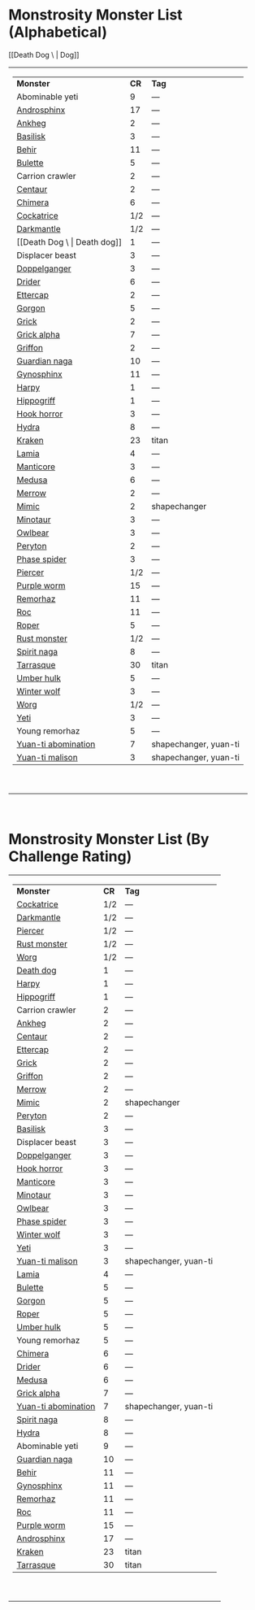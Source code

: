 # **Monstrosity Monster List (Alphabetical)**


[[Death Dog \ | Dog]]


<table><tbody><tr class="odd"><td><table><tbody><tr class="odd"><td><strong>Monster</strong></td><td><strong>CR</strong></td><td><strong>Tag</strong></td></tr><tr class="even"><td>Abominable yeti</td><td>9</td><td>—</td></tr><tr class="odd"><td><a href="onenote:N-Z.one#Androsphinx&amp;section-id={4708E634-CDC9-45E3-91B3-22EC67217BDC}&amp;page-id={69CF8D83-E309-488A-8E54-E01B12A76809}&amp;end&amp;base-path=https://d.docs.live.net/8ef41446453a2105/Documents/Adventure Academy/SRD Reference/Monster Manual">Androsphinx</a></td><td>17</td><td>—</td></tr><tr class="even"><td><a href="onenote:A-D.one#Ankheg&amp;section-id={F472D24E-A997-4793-BF1A-3183E4CB6DF7}&amp;page-id={0998BAC7-267A-4F48-BD78-3A1437648E17}&amp;end&amp;base-path=https://d.docs.live.net/8ef41446453a2105/Documents/Adventure Academy/SRD Reference/Monster Manual">Ankheg</a></td><td>2</td><td>—</td></tr><tr class="odd"><td><a href="onenote:A-D.one#Basilisk&amp;section-id={F472D24E-A997-4793-BF1A-3183E4CB6DF7}&amp;page-id={C29064F2-E157-4B92-94DB-207023D0791A}&amp;end&amp;base-path=https://d.docs.live.net/8ef41446453a2105/Documents/Adventure Academy/SRD Reference/Monster Manual">Basilisk</a></td><td>3</td><td>—</td></tr><tr class="even"><td><a href="onenote:A-D.one#Behir&amp;section-id={F472D24E-A997-4793-BF1A-3183E4CB6DF7}&amp;page-id={A28A3B0F-8D66-47BD-9023-7DBA3FA6C2B8}&amp;end&amp;base-path=https://d.docs.live.net/8ef41446453a2105/Documents/Adventure Academy/SRD Reference/Monster Manual">Behir</a></td><td>11</td><td>—</td></tr><tr class="odd"><td><a href="onenote:A-D.one#Bulette&amp;section-id={F472D24E-A997-4793-BF1A-3183E4CB6DF7}&amp;page-id={3AC4914F-1FC6-41A1-B9A4-988357D2B1B6}&amp;end&amp;base-path=https://d.docs.live.net/8ef41446453a2105/Documents/Adventure Academy/SRD Reference/Monster Manual">Bulette</a></td><td>5</td><td>—</td></tr><tr class="even"><td>Carrion crawler</td><td>2</td><td>—</td></tr><tr class="odd"><td><a href="onenote:A-D.one#Centaur&amp;section-id={F472D24E-A997-4793-BF1A-3183E4CB6DF7}&amp;page-id={1D475C3A-4DEF-41AA-A1E2-F2D505F734F1}&amp;end&amp;base-path=https://d.docs.live.net/8ef41446453a2105/Documents/Adventure Academy/SRD Reference/Monster Manual">Centaur</a></td><td>2</td><td>—</td></tr><tr class="even"><td><a href="onenote:A-D.one#Chimera&amp;section-id={F472D24E-A997-4793-BF1A-3183E4CB6DF7}&amp;page-id={28BE0CB2-62B2-48AD-BD12-3A70517443D3}&amp;end&amp;base-path=https://d.docs.live.net/8ef41446453a2105/Documents/Adventure Academy/SRD Reference/Monster Manual">Chimera</a></td><td>6</td><td>—</td></tr><tr class="odd"><td><a href="onenote:A-D.one#Cockatrice&amp;section-id={F472D24E-A997-4793-BF1A-3183E4CB6DF7}&amp;page-id={1E93AB35-5463-434B-A1E5-17C577565DED}&amp;end&amp;base-path=https://d.docs.live.net/8ef41446453a2105/Documents/Adventure Academy/SRD Reference/Monster Manual">Cockatrice</a></td><td>1/2</td><td>—</td></tr><tr class="even"><td><a href="onenote:A-D.one#Darkmantle&amp;section-id={F472D24E-A997-4793-BF1A-3183E4CB6DF7}&amp;page-id={5F38CE61-1B80-46E8-A09C-1B6C2A8D492E}&amp;end&amp;base-path=https://d.docs.live.net/8ef41446453a2105/Documents/Adventure Academy/SRD Reference/Monster Manual">Darkmantle</a></td><td>1/2</td><td>—</td></tr><tr class="odd"><td>[[Death Dog \ | Death dog]]</td><td>1</td><td>—</td></tr><tr class="even"><td>Displacer beast</td><td>3</td><td>—</td></tr><tr class="odd"><td><a href="onenote:A-D.one#Doppelganger&amp;section-id={F472D24E-A997-4793-BF1A-3183E4CB6DF7}&amp;page-id={72A8F5FF-73E2-4800-B74F-5DA74930ED8C}&amp;end&amp;base-path=https://d.docs.live.net/8ef41446453a2105/Documents/Adventure Academy/SRD Reference/Monster Manual">Doppelganger</a></td><td>3</td><td>—</td></tr><tr class="even"><td><a href="onenote:A-D.one#Drider&amp;section-id={F472D24E-A997-4793-BF1A-3183E4CB6DF7}&amp;page-id={D5619FDF-918D-48CF-87B8-92FFD737E2BC}&amp;end&amp;base-path=https://d.docs.live.net/8ef41446453a2105/Documents/Adventure Academy/SRD Reference/Monster Manual">Drider</a></td><td>6</td><td>—</td></tr><tr class="odd"><td><a href="onenote:E-M.one#Ettercap&amp;section-id={63DAD164-E485-4FE2-939F-9A5E2BCFD6F1}&amp;page-id={E6AFF350-728D-4228-BB55-0F32CB4D7F85}&amp;end&amp;base-path=https://d.docs.live.net/8ef41446453a2105/Documents/Adventure Academy/SRD Reference/Monster Manual">Ettercap</a></td><td>2</td><td>—</td></tr><tr class="even"><td><a href="onenote:E-M.one#Gorgon&amp;section-id={63DAD164-E485-4FE2-939F-9A5E2BCFD6F1}&amp;page-id={D1717A2E-C18E-4492-922F-3C0A18D3C5C6}&amp;end&amp;base-path=https://d.docs.live.net/8ef41446453a2105/Documents/Adventure Academy/SRD Reference/Monster Manual">Gorgon</a></td><td>5</td><td>—</td></tr><tr class="odd"><td><a href="onenote:E-M.one#Grick&amp;section-id={63DAD164-E485-4FE2-939F-9A5E2BCFD6F1}&amp;page-id={D97D7652-53AE-478B-BD90-1FBF4FBA4A14}&amp;end&amp;base-path=https://d.docs.live.net/8ef41446453a2105/Documents/Adventure Academy/SRD Reference/Monster Manual">Grick</a></td><td>2</td><td>—</td></tr><tr class="even"><td><a href="onenote:E-M.one#Grick Alpha&amp;section-id={63DAD164-E485-4FE2-939F-9A5E2BCFD6F1}&amp;page-id={BD0826C2-41EC-4D83-83B2-914D8A7A7487}&amp;end&amp;base-path=https://d.docs.live.net/8ef41446453a2105/Documents/Adventure Academy/SRD Reference/Monster Manual">Grick alpha</a></td><td>7</td><td>—</td></tr><tr class="odd"><td><a href="onenote:E-M.one#Griffon&amp;section-id={63DAD164-E485-4FE2-939F-9A5E2BCFD6F1}&amp;page-id={7E2332C1-FF7E-4445-A5F4-98CC34F22547}&amp;end&amp;base-path=https://d.docs.live.net/8ef41446453a2105/Documents/Adventure Academy/SRD Reference/Monster Manual">Griffon</a></td><td>2</td><td>—</td></tr><tr class="even"><td><a href="onenote:N-Z.one#Guardian Naga&amp;section-id={4708E634-CDC9-45E3-91B3-22EC67217BDC}&amp;page-id={2C5C354C-8AA4-4132-BDF6-7D19CF74EA45}&amp;end&amp;base-path=https://d.docs.live.net/8ef41446453a2105/Documents/Adventure Academy/SRD Reference/Monster Manual">Guardian naga</a></td><td>10</td><td>—</td></tr><tr class="odd"><td><a href="onenote:N-Z.one#Gynosphinx&amp;section-id={4708E634-CDC9-45E3-91B3-22EC67217BDC}&amp;page-id={2D480CD5-2A40-49DA-BFB9-23A8D26A6BA6}&amp;end&amp;base-path=https://d.docs.live.net/8ef41446453a2105/Documents/Adventure Academy/SRD Reference/Monster Manual">Gynosphinx</a></td><td>11</td><td>—</td></tr><tr class="even"><td><a href="onenote:E-M.one#Harpy&amp;section-id={63DAD164-E485-4FE2-939F-9A5E2BCFD6F1}&amp;page-id={53F7F7FC-7053-425D-86E1-D1003E32F756}&amp;end&amp;base-path=https://d.docs.live.net/8ef41446453a2105/Documents/Adventure Academy/SRD Reference/Monster Manual">Harpy</a></td><td>1</td><td>—</td></tr><tr class="odd"><td><a href="onenote:E-M.one#Hippogriff&amp;section-id={63DAD164-E485-4FE2-939F-9A5E2BCFD6F1}&amp;page-id={574EFA03-BEA7-4398-84FC-962B1C4F2FFF}&amp;end&amp;base-path=https://d.docs.live.net/8ef41446453a2105/Documents/Adventure Academy/SRD Reference/Monster Manual">Hippogriff</a></td><td>1</td><td>—</td></tr><tr class="even"><td><a href="onenote:E-M.one#Hook Horror&amp;section-id={63DAD164-E485-4FE2-939F-9A5E2BCFD6F1}&amp;page-id={7A205737-8749-4358-ACD3-5A75851A27F3}&amp;end&amp;base-path=https://d.docs.live.net/8ef41446453a2105/Documents/Adventure Academy/SRD Reference/Monster Manual">Hook horror</a></td><td>3</td><td>—</td></tr><tr class="odd"><td><a href="onenote:E-M.one#Hydra&amp;section-id={63DAD164-E485-4FE2-939F-9A5E2BCFD6F1}&amp;page-id={DD99C7DB-79CC-4630-AE9D-92FA929C77D9}&amp;end&amp;base-path=https://d.docs.live.net/8ef41446453a2105/Documents/Adventure Academy/SRD Reference/Monster Manual">Hydra</a></td><td>8</td><td>—</td></tr><tr class="even"><td><a href="onenote:E-M.one#Kraken&amp;section-id={63DAD164-E485-4FE2-939F-9A5E2BCFD6F1}&amp;page-id={8527D482-D5BF-4F22-AF28-8E5EDFB4E0D0}&amp;end&amp;base-path=https://d.docs.live.net/8ef41446453a2105/Documents/Adventure Academy/SRD Reference/Monster Manual">Kraken</a></td><td>23</td><td>titan</td></tr><tr class="odd"><td><a href="onenote:E-M.one#Lamia&amp;section-id={63DAD164-E485-4FE2-939F-9A5E2BCFD6F1}&amp;page-id={8BE90907-E9A9-4474-BEF9-1E8A575C76A7}&amp;end&amp;base-path=https://d.docs.live.net/8ef41446453a2105/Documents/Adventure Academy/SRD Reference/Monster Manual">Lamia</a></td><td>4</td><td>—</td></tr><tr class="even"><td><a href="onenote:E-M.one#Manticore&amp;section-id={63DAD164-E485-4FE2-939F-9A5E2BCFD6F1}&amp;page-id={5E227A3C-92DA-46E2-A01A-6639B263DC9E}&amp;end&amp;base-path=https://d.docs.live.net/8ef41446453a2105/Documents/Adventure Academy/SRD Reference/Monster Manual">Manticore</a></td><td>3</td><td>—</td></tr><tr class="odd"><td><a href="onenote:E-M.one#Medusa&amp;section-id={63DAD164-E485-4FE2-939F-9A5E2BCFD6F1}&amp;page-id={16439EF9-F181-42A4-8BCB-7F2542FF2CD5}&amp;end&amp;base-path=https://d.docs.live.net/8ef41446453a2105/Documents/Adventure Academy/SRD Reference/Monster Manual">Medusa</a></td><td>6</td><td>—</td></tr><tr class="even"><td><a href="onenote:E-M.one#Merrow&amp;section-id={63DAD164-E485-4FE2-939F-9A5E2BCFD6F1}&amp;page-id={7273EE79-1CE6-460A-A956-A88277C0D55A}&amp;end&amp;base-path=https://d.docs.live.net/8ef41446453a2105/Documents/Adventure Academy/SRD Reference/Monster Manual">Merrow</a></td><td>2</td><td>—</td></tr><tr class="odd"><td><a href="onenote:E-M.one#Mimic&amp;section-id={63DAD164-E485-4FE2-939F-9A5E2BCFD6F1}&amp;page-id={EFA4A6C2-C5A7-4477-B87D-8BED1793EB24}&amp;end&amp;base-path=https://d.docs.live.net/8ef41446453a2105/Documents/Adventure Academy/SRD Reference/Monster Manual">Mimic</a></td><td>2</td><td>shapechanger</td></tr><tr class="even"><td><a href="onenote:E-M.one#Minotaur&amp;section-id={63DAD164-E485-4FE2-939F-9A5E2BCFD6F1}&amp;page-id={6727AFEC-3A42-4CBD-9AD9-E8D4D1C19F3D}&amp;end&amp;base-path=https://d.docs.live.net/8ef41446453a2105/Documents/Adventure Academy/SRD Reference/Monster Manual">Minotaur</a></td><td>3</td><td>—</td></tr><tr class="odd"><td><a href="onenote:N-Z.one#Owlbear&amp;section-id={4708E634-CDC9-45E3-91B3-22EC67217BDC}&amp;page-id={C5D88512-9785-462E-8517-DE9343C57F30}&amp;end&amp;base-path=https://d.docs.live.net/8ef41446453a2105/Documents/Adventure Academy/SRD Reference/Monster Manual">Owlbear</a></td><td>3</td><td>—</td></tr><tr class="even"><td><a href="onenote:N-Z.one#Peryton&amp;section-id={4708E634-CDC9-45E3-91B3-22EC67217BDC}&amp;page-id={639E00DC-A4FE-4728-9F33-5BD1EF7E751D}&amp;end&amp;base-path=https://d.docs.live.net/8ef41446453a2105/Documents/Adventure Academy/SRD Reference/Monster Manual">Peryton</a></td><td>2</td><td>—</td></tr><tr class="odd"><td><a href="onenote:Beasts.one#Phase Spider&amp;section-id={DC5D9E37-6B13-41FF-8159-74CF141DCBAE}&amp;page-id={D4C075EB-A1DD-4947-A7BA-80CA8F70223D}&amp;end&amp;base-path=https://d.docs.live.net/8ef41446453a2105/Documents/Adventure Academy/SRD Reference/Monster Manual">Phase spider</a></td><td>3</td><td>—</td></tr><tr class="even"><td><a href="onenote:N-Z.one#Piercer&amp;section-id={4708E634-CDC9-45E3-91B3-22EC67217BDC}&amp;page-id={2713A341-7824-4CFF-A911-95859830881D}&amp;end&amp;base-path=https://d.docs.live.net/8ef41446453a2105/Documents/Adventure Academy/SRD Reference/Monster Manual">Piercer</a></td><td>1/2</td><td>—</td></tr><tr class="odd"><td><a href="onenote:N-Z.one#Purple Worm&amp;section-id={4708E634-CDC9-45E3-91B3-22EC67217BDC}&amp;page-id={A73C12EA-4B7F-4991-B34C-0D8EAB611055}&amp;end&amp;base-path=https://d.docs.live.net/8ef41446453a2105/Documents/Adventure Academy/SRD Reference/Monster Manual">Purple worm</a></td><td>15</td><td>—</td></tr><tr class="even"><td><a href="onenote:N-Z.one#Remorhaz&amp;section-id={4708E634-CDC9-45E3-91B3-22EC67217BDC}&amp;page-id={ADBE71BB-8D0B-47C6-AAD6-9BD5A8653E02}&amp;end&amp;base-path=https://d.docs.live.net/8ef41446453a2105/Documents/Adventure Academy/SRD Reference/Monster Manual">Remorhaz</a></td><td>11</td><td>—</td></tr><tr class="odd"><td><a href="onenote:N-Z.one#Roc&amp;section-id={4708E634-CDC9-45E3-91B3-22EC67217BDC}&amp;page-id={158EEEA5-06BA-4376-B0BD-B2732E5D96A4}&amp;end&amp;base-path=https://d.docs.live.net/8ef41446453a2105/Documents/Adventure Academy/SRD Reference/Monster Manual">Roc</a></td><td>11</td><td>—</td></tr><tr class="even"><td><a href="onenote:N-Z.one#Roper&amp;section-id={4708E634-CDC9-45E3-91B3-22EC67217BDC}&amp;page-id={0039C243-00E4-425F-A168-F1AA09E00431}&amp;end&amp;base-path=https://d.docs.live.net/8ef41446453a2105/Documents/Adventure Academy/SRD Reference/Monster Manual">Roper</a></td><td>5</td><td>—</td></tr><tr class="odd"><td><a href="onenote:N-Z.one#Rust Monster&amp;section-id={4708E634-CDC9-45E3-91B3-22EC67217BDC}&amp;page-id={1B339F34-0CA8-4542-A0DD-C00507E50F8C}&amp;end&amp;base-path=https://d.docs.live.net/8ef41446453a2105/Documents/Adventure Academy/SRD Reference/Monster Manual">Rust monster</a></td><td>1/2</td><td>—</td></tr><tr class="even"><td><a href="onenote:N-Z.one#Spirit Naga&amp;section-id={4708E634-CDC9-45E3-91B3-22EC67217BDC}&amp;page-id={9C4043CF-6BC4-49C6-A534-57D8FD11CBD5}&amp;end&amp;base-path=https://d.docs.live.net/8ef41446453a2105/Documents/Adventure Academy/SRD Reference/Monster Manual">Spirit naga</a></td><td>8</td><td>—</td></tr><tr class="odd"><td><a href="onenote:N-Z.one#Tarrasque&amp;section-id={4708E634-CDC9-45E3-91B3-22EC67217BDC}&amp;page-id={8E74C1C7-DF3A-4621-A645-6D2043E45DBF}&amp;end&amp;base-path=https://d.docs.live.net/8ef41446453a2105/Documents/Adventure Academy/SRD Reference/Monster Manual">Tarrasque</a></td><td>30</td><td>titan</td></tr><tr class="even"><td><a href="onenote:N-Z.one#Umber Hulk&amp;section-id={4708E634-CDC9-45E3-91B3-22EC67217BDC}&amp;page-id={44627826-84C1-4782-9273-F46FD3EB8A71}&amp;end&amp;base-path=https://d.docs.live.net/8ef41446453a2105/Documents/Adventure Academy/SRD Reference/Monster Manual">Umber hulk</a></td><td>5</td><td>—</td></tr><tr class="odd"><td><a href="onenote:Beasts.one#Winter Wolf&amp;section-id={DC5D9E37-6B13-41FF-8159-74CF141DCBAE}&amp;page-id={888DDFF5-2B2D-4396-BEF3-F71F0EBED575}&amp;end&amp;base-path=https://d.docs.live.net/8ef41446453a2105/Documents/Adventure Academy/SRD Reference/Monster Manual">Winter wolf</a></td><td>3</td><td>—</td></tr><tr class="even"><td><a href="onenote:Beasts.one#Worg&amp;section-id={DC5D9E37-6B13-41FF-8159-74CF141DCBAE}&amp;page-id={B60CABDA-641B-4CCF-9206-E494999B2131}&amp;end&amp;base-path=https://d.docs.live.net/8ef41446453a2105/Documents/Adventure Academy/SRD Reference/Monster Manual">Worg</a></td><td>1/2</td><td>—</td></tr><tr class="odd"><td><a href="onenote:N-Z.one#Yeti&amp;section-id={4708E634-CDC9-45E3-91B3-22EC67217BDC}&amp;page-id={92D09082-8049-47F7-AFE4-3493A8E2956E}&amp;end&amp;base-path=https://d.docs.live.net/8ef41446453a2105/Documents/Adventure Academy/SRD Reference/Monster Manual">Yeti</a></td><td>3</td><td>—</td></tr><tr class="even"><td>Young remorhaz</td><td>5</td><td>—</td></tr><tr class="odd"><td><a href="onenote:N-Z.one#Yuan-Ti Abomination&amp;section-id={4708E634-CDC9-45E3-91B3-22EC67217BDC}&amp;page-id={6BB4D40A-7064-42E0-9D2E-9E7AAF0AF86C}&amp;end&amp;base-path=https://d.docs.live.net/8ef41446453a2105/Documents/Adventure Academy/SRD Reference/Monster Manual">Yuan-ti abomination</a></td><td>7</td><td>shapechanger, yuan-ti</td></tr><tr class="even"><td><a href="onenote:N-Z.one#Yuan-Ti Malison&amp;section-id={4708E634-CDC9-45E3-91B3-22EC67217BDC}&amp;page-id={A184DDE5-F9D3-4FF2-AFC0-6A0E4DF9117A}&amp;end&amp;base-path=https://d.docs.live.net/8ef41446453a2105/Documents/Adventure Academy/SRD Reference/Monster Manual">Yuan-ti malison</a></td><td>3</td><td>shapechanger, yuan-ti</td></tr></tbody></table><p> </p></td></tr></tbody></table>

 

# **Monstrosity Monster List (By Challenge Rating)**

<table><tbody><tr class="odd"><td><table><tbody><tr class="odd"><td><strong>Monster</strong></td><td><strong>CR</strong></td><td><strong>Tag</strong></td></tr><tr class="even"><td><a href="onenote:A-D.one#Cockatrice&amp;section-id={F472D24E-A997-4793-BF1A-3183E4CB6DF7}&amp;page-id={1E93AB35-5463-434B-A1E5-17C577565DED}&amp;end&amp;base-path=https://d.docs.live.net/8ef41446453a2105/Documents/Adventure Academy/SRD Reference/Monster Manual">Cockatrice</a></td><td>1/2</td><td>—</td></tr><tr class="odd"><td><a href="onenote:A-D.one#Darkmantle&amp;section-id={F472D24E-A997-4793-BF1A-3183E4CB6DF7}&amp;page-id={5F38CE61-1B80-46E8-A09C-1B6C2A8D492E}&amp;end&amp;base-path=https://d.docs.live.net/8ef41446453a2105/Documents/Adventure Academy/SRD Reference/Monster Manual">Darkmantle</a></td><td>1/2</td><td>—</td></tr><tr class="even"><td><a href="onenote:N-Z.one#Piercer&amp;section-id={4708E634-CDC9-45E3-91B3-22EC67217BDC}&amp;page-id={2713A341-7824-4CFF-A911-95859830881D}&amp;end&amp;base-path=https://d.docs.live.net/8ef41446453a2105/Documents/Adventure Academy/SRD Reference/Monster Manual">Piercer</a></td><td>1/2</td><td>—</td></tr><tr class="odd"><td><a href="onenote:N-Z.one#Rust Monster&amp;section-id={4708E634-CDC9-45E3-91B3-22EC67217BDC}&amp;page-id={1B339F34-0CA8-4542-A0DD-C00507E50F8C}&amp;end&amp;base-path=https://d.docs.live.net/8ef41446453a2105/Documents/Adventure Academy/SRD Reference/Monster Manual">Rust monster</a></td><td>1/2</td><td>—</td></tr><tr class="even"><td><a href="onenote:Beasts.one#Worg&amp;section-id={DC5D9E37-6B13-41FF-8159-74CF141DCBAE}&amp;page-id={B60CABDA-641B-4CCF-9206-E494999B2131}&amp;end&amp;base-path=https://d.docs.live.net/8ef41446453a2105/Documents/Adventure Academy/SRD Reference/Monster Manual">Worg</a></td><td>1/2</td><td>—</td></tr><tr class="odd"><td><a href="onenote:Beasts.one#Death Dog&amp;section-id={DC5D9E37-6B13-41FF-8159-74CF141DCBAE}&amp;page-id={D6846DE8-D1EA-4892-A2A5-AA844EDBD236}&amp;end&amp;base-path=https://d.docs.live.net/8ef41446453a2105/Documents/Adventure Academy/SRD Reference/Monster Manual">Death dog</a></td><td>1</td><td>—</td></tr><tr class="even"><td><a href="onenote:E-M.one#Harpy&amp;section-id={63DAD164-E485-4FE2-939F-9A5E2BCFD6F1}&amp;page-id={53F7F7FC-7053-425D-86E1-D1003E32F756}&amp;end&amp;base-path=https://d.docs.live.net/8ef41446453a2105/Documents/Adventure Academy/SRD Reference/Monster Manual">Harpy</a></td><td>1</td><td>—</td></tr><tr class="odd"><td><a href="onenote:E-M.one#Hippogriff&amp;section-id={63DAD164-E485-4FE2-939F-9A5E2BCFD6F1}&amp;page-id={574EFA03-BEA7-4398-84FC-962B1C4F2FFF}&amp;end&amp;base-path=https://d.docs.live.net/8ef41446453a2105/Documents/Adventure Academy/SRD Reference/Monster Manual">Hippogriff</a></td><td>1</td><td>—</td></tr><tr class="even"><td>Carrion crawler</td><td>2</td><td>—</td></tr><tr class="odd"><td><a href="onenote:A-D.one#Ankheg&amp;section-id={F472D24E-A997-4793-BF1A-3183E4CB6DF7}&amp;page-id={0998BAC7-267A-4F48-BD78-3A1437648E17}&amp;end&amp;base-path=https://d.docs.live.net/8ef41446453a2105/Documents/Adventure Academy/SRD Reference/Monster Manual">Ankheg</a></td><td>2</td><td>—</td></tr><tr class="even"><td><a href="onenote:A-D.one#Centaur&amp;section-id={F472D24E-A997-4793-BF1A-3183E4CB6DF7}&amp;page-id={1D475C3A-4DEF-41AA-A1E2-F2D505F734F1}&amp;end&amp;base-path=https://d.docs.live.net/8ef41446453a2105/Documents/Adventure Academy/SRD Reference/Monster Manual">Centaur</a></td><td>2</td><td>—</td></tr><tr class="odd"><td><a href="onenote:E-M.one#Ettercap&amp;section-id={63DAD164-E485-4FE2-939F-9A5E2BCFD6F1}&amp;page-id={E6AFF350-728D-4228-BB55-0F32CB4D7F85}&amp;end&amp;base-path=https://d.docs.live.net/8ef41446453a2105/Documents/Adventure Academy/SRD Reference/Monster Manual">Ettercap</a></td><td>2</td><td>—</td></tr><tr class="even"><td><a href="onenote:E-M.one#Grick&amp;section-id={63DAD164-E485-4FE2-939F-9A5E2BCFD6F1}&amp;page-id={D97D7652-53AE-478B-BD90-1FBF4FBA4A14}&amp;end&amp;base-path=https://d.docs.live.net/8ef41446453a2105/Documents/Adventure Academy/SRD Reference/Monster Manual">Grick</a></td><td>2</td><td>—</td></tr><tr class="odd"><td><a href="onenote:E-M.one#Griffon&amp;section-id={63DAD164-E485-4FE2-939F-9A5E2BCFD6F1}&amp;page-id={7E2332C1-FF7E-4445-A5F4-98CC34F22547}&amp;end&amp;base-path=https://d.docs.live.net/8ef41446453a2105/Documents/Adventure Academy/SRD Reference/Monster Manual">Griffon</a></td><td>2</td><td>—</td></tr><tr class="even"><td><a href="onenote:E-M.one#Merrow&amp;section-id={63DAD164-E485-4FE2-939F-9A5E2BCFD6F1}&amp;page-id={7273EE79-1CE6-460A-A956-A88277C0D55A}&amp;end&amp;base-path=https://d.docs.live.net/8ef41446453a2105/Documents/Adventure Academy/SRD Reference/Monster Manual">Merrow</a></td><td>2</td><td>—</td></tr><tr class="odd"><td><a href="onenote:E-M.one#Mimic&amp;section-id={63DAD164-E485-4FE2-939F-9A5E2BCFD6F1}&amp;page-id={EFA4A6C2-C5A7-4477-B87D-8BED1793EB24}&amp;end&amp;base-path=https://d.docs.live.net/8ef41446453a2105/Documents/Adventure Academy/SRD Reference/Monster Manual">Mimic</a></td><td>2</td><td>shapechanger</td></tr><tr class="even"><td><a href="onenote:N-Z.one#Peryton&amp;section-id={4708E634-CDC9-45E3-91B3-22EC67217BDC}&amp;page-id={639E00DC-A4FE-4728-9F33-5BD1EF7E751D}&amp;end&amp;base-path=https://d.docs.live.net/8ef41446453a2105/Documents/Adventure Academy/SRD Reference/Monster Manual">Peryton</a></td><td>2</td><td>—</td></tr><tr class="odd"><td><a href="onenote:A-D.one#Basilisk&amp;section-id={F472D24E-A997-4793-BF1A-3183E4CB6DF7}&amp;page-id={C29064F2-E157-4B92-94DB-207023D0791A}&amp;end&amp;base-path=https://d.docs.live.net/8ef41446453a2105/Documents/Adventure Academy/SRD Reference/Monster Manual">Basilisk</a></td><td>3</td><td>—</td></tr><tr class="even"><td>Displacer beast</td><td>3</td><td>—</td></tr><tr class="odd"><td><a href="onenote:A-D.one#Doppelganger&amp;section-id={F472D24E-A997-4793-BF1A-3183E4CB6DF7}&amp;page-id={72A8F5FF-73E2-4800-B74F-5DA74930ED8C}&amp;end&amp;base-path=https://d.docs.live.net/8ef41446453a2105/Documents/Adventure Academy/SRD Reference/Monster Manual">Doppelganger</a></td><td>3</td><td>—</td></tr><tr class="even"><td><a href="onenote:E-M.one#Hook Horror&amp;section-id={63DAD164-E485-4FE2-939F-9A5E2BCFD6F1}&amp;page-id={7A205737-8749-4358-ACD3-5A75851A27F3}&amp;end&amp;base-path=https://d.docs.live.net/8ef41446453a2105/Documents/Adventure Academy/SRD Reference/Monster Manual">Hook horror</a></td><td>3</td><td>—</td></tr><tr class="odd"><td><a href="onenote:E-M.one#Manticore&amp;section-id={63DAD164-E485-4FE2-939F-9A5E2BCFD6F1}&amp;page-id={5E227A3C-92DA-46E2-A01A-6639B263DC9E}&amp;end&amp;base-path=https://d.docs.live.net/8ef41446453a2105/Documents/Adventure Academy/SRD Reference/Monster Manual">Manticore</a></td><td>3</td><td>—</td></tr><tr class="even"><td><a href="onenote:E-M.one#Minotaur&amp;section-id={63DAD164-E485-4FE2-939F-9A5E2BCFD6F1}&amp;page-id={6727AFEC-3A42-4CBD-9AD9-E8D4D1C19F3D}&amp;end&amp;base-path=https://d.docs.live.net/8ef41446453a2105/Documents/Adventure Academy/SRD Reference/Monster Manual">Minotaur</a></td><td>3</td><td>—</td></tr><tr class="odd"><td><a href="onenote:N-Z.one#Owlbear&amp;section-id={4708E634-CDC9-45E3-91B3-22EC67217BDC}&amp;page-id={C5D88512-9785-462E-8517-DE9343C57F30}&amp;end&amp;base-path=https://d.docs.live.net/8ef41446453a2105/Documents/Adventure Academy/SRD Reference/Monster Manual">Owlbear</a></td><td>3</td><td>—</td></tr><tr class="even"><td><a href="onenote:Beasts.one#Phase Spider&amp;section-id={DC5D9E37-6B13-41FF-8159-74CF141DCBAE}&amp;page-id={D4C075EB-A1DD-4947-A7BA-80CA8F70223D}&amp;end&amp;base-path=https://d.docs.live.net/8ef41446453a2105/Documents/Adventure Academy/SRD Reference/Monster Manual">Phase spider</a></td><td>3</td><td>—</td></tr><tr class="odd"><td><a href="onenote:Beasts.one#Winter Wolf&amp;section-id={DC5D9E37-6B13-41FF-8159-74CF141DCBAE}&amp;page-id={888DDFF5-2B2D-4396-BEF3-F71F0EBED575}&amp;end&amp;base-path=https://d.docs.live.net/8ef41446453a2105/Documents/Adventure Academy/SRD Reference/Monster Manual">Winter wolf</a></td><td>3</td><td>—</td></tr><tr class="even"><td><a href="onenote:N-Z.one#Yeti&amp;section-id={4708E634-CDC9-45E3-91B3-22EC67217BDC}&amp;page-id={92D09082-8049-47F7-AFE4-3493A8E2956E}&amp;end&amp;base-path=https://d.docs.live.net/8ef41446453a2105/Documents/Adventure Academy/SRD Reference/Monster Manual">Yeti</a></td><td>3</td><td>—</td></tr><tr class="odd"><td><a href="onenote:N-Z.one#Yuan-Ti Malison&amp;section-id={4708E634-CDC9-45E3-91B3-22EC67217BDC}&amp;page-id={A184DDE5-F9D3-4FF2-AFC0-6A0E4DF9117A}&amp;end&amp;base-path=https://d.docs.live.net/8ef41446453a2105/Documents/Adventure Academy/SRD Reference/Monster Manual">Yuan-ti malison</a></td><td>3</td><td>shapechanger, yuan-ti</td></tr><tr class="even"><td><a href="onenote:E-M.one#Lamia&amp;section-id={63DAD164-E485-4FE2-939F-9A5E2BCFD6F1}&amp;page-id={8BE90907-E9A9-4474-BEF9-1E8A575C76A7}&amp;end&amp;base-path=https://d.docs.live.net/8ef41446453a2105/Documents/Adventure Academy/SRD Reference/Monster Manual">Lamia</a></td><td>4</td><td>—</td></tr><tr class="odd"><td><a href="onenote:A-D.one#Bulette&amp;section-id={F472D24E-A997-4793-BF1A-3183E4CB6DF7}&amp;page-id={3AC4914F-1FC6-41A1-B9A4-988357D2B1B6}&amp;end&amp;base-path=https://d.docs.live.net/8ef41446453a2105/Documents/Adventure Academy/SRD Reference/Monster Manual">Bulette</a></td><td>5</td><td>—</td></tr><tr class="even"><td><a href="onenote:E-M.one#Gorgon&amp;section-id={63DAD164-E485-4FE2-939F-9A5E2BCFD6F1}&amp;page-id={D1717A2E-C18E-4492-922F-3C0A18D3C5C6}&amp;end&amp;base-path=https://d.docs.live.net/8ef41446453a2105/Documents/Adventure Academy/SRD Reference/Monster Manual">Gorgon</a></td><td>5</td><td>—</td></tr><tr class="odd"><td><a href="onenote:N-Z.one#Roper&amp;section-id={4708E634-CDC9-45E3-91B3-22EC67217BDC}&amp;page-id={0039C243-00E4-425F-A168-F1AA09E00431}&amp;end&amp;base-path=https://d.docs.live.net/8ef41446453a2105/Documents/Adventure Academy/SRD Reference/Monster Manual">Roper</a></td><td>5</td><td>—</td></tr><tr class="even"><td><a href="onenote:N-Z.one#Umber Hulk&amp;section-id={4708E634-CDC9-45E3-91B3-22EC67217BDC}&amp;page-id={44627826-84C1-4782-9273-F46FD3EB8A71}&amp;end&amp;base-path=https://d.docs.live.net/8ef41446453a2105/Documents/Adventure Academy/SRD Reference/Monster Manual">Umber hulk</a></td><td>5</td><td>—</td></tr><tr class="odd"><td>Young remorhaz</td><td>5</td><td>—</td></tr><tr class="even"><td><a href="onenote:A-D.one#Chimera&amp;section-id={F472D24E-A997-4793-BF1A-3183E4CB6DF7}&amp;page-id={28BE0CB2-62B2-48AD-BD12-3A70517443D3}&amp;end&amp;base-path=https://d.docs.live.net/8ef41446453a2105/Documents/Adventure Academy/SRD Reference/Monster Manual">Chimera</a></td><td>6</td><td>—</td></tr><tr class="odd"><td><a href="onenote:A-D.one#Drider&amp;section-id={F472D24E-A997-4793-BF1A-3183E4CB6DF7}&amp;page-id={D5619FDF-918D-48CF-87B8-92FFD737E2BC}&amp;end&amp;base-path=https://d.docs.live.net/8ef41446453a2105/Documents/Adventure Academy/SRD Reference/Monster Manual">Drider</a></td><td>6</td><td>—</td></tr><tr class="even"><td><a href="onenote:E-M.one#Medusa&amp;section-id={63DAD164-E485-4FE2-939F-9A5E2BCFD6F1}&amp;page-id={16439EF9-F181-42A4-8BCB-7F2542FF2CD5}&amp;end&amp;base-path=https://d.docs.live.net/8ef41446453a2105/Documents/Adventure Academy/SRD Reference/Monster Manual">Medusa</a></td><td>6</td><td>—</td></tr><tr class="odd"><td><a href="onenote:E-M.one#Grick Alpha&amp;section-id={63DAD164-E485-4FE2-939F-9A5E2BCFD6F1}&amp;page-id={BD0826C2-41EC-4D83-83B2-914D8A7A7487}&amp;end&amp;base-path=https://d.docs.live.net/8ef41446453a2105/Documents/Adventure Academy/SRD Reference/Monster Manual">Grick alpha</a></td><td>7</td><td>—</td></tr><tr class="even"><td><a href="onenote:N-Z.one#Yuan-Ti Abomination&amp;section-id={4708E634-CDC9-45E3-91B3-22EC67217BDC}&amp;page-id={6BB4D40A-7064-42E0-9D2E-9E7AAF0AF86C}&amp;end&amp;base-path=https://d.docs.live.net/8ef41446453a2105/Documents/Adventure Academy/SRD Reference/Monster Manual">Yuan-ti abomination</a></td><td>7</td><td>shapechanger, yuan-ti</td></tr><tr class="odd"><td><a href="onenote:N-Z.one#Spirit Naga&amp;section-id={4708E634-CDC9-45E3-91B3-22EC67217BDC}&amp;page-id={9C4043CF-6BC4-49C6-A534-57D8FD11CBD5}&amp;end&amp;base-path=https://d.docs.live.net/8ef41446453a2105/Documents/Adventure Academy/SRD Reference/Monster Manual">Spirit naga</a></td><td>8</td><td>—</td></tr><tr class="even"><td><a href="onenote:E-M.one#Hydra&amp;section-id={63DAD164-E485-4FE2-939F-9A5E2BCFD6F1}&amp;page-id={DD99C7DB-79CC-4630-AE9D-92FA929C77D9}&amp;end&amp;base-path=https://d.docs.live.net/8ef41446453a2105/Documents/Adventure Academy/SRD Reference/Monster Manual">Hydra</a></td><td>8</td><td>—</td></tr><tr class="odd"><td>Abominable yeti</td><td>9</td><td>—</td></tr><tr class="even"><td><a href="onenote:N-Z.one#Guardian Naga&amp;section-id={4708E634-CDC9-45E3-91B3-22EC67217BDC}&amp;page-id={2C5C354C-8AA4-4132-BDF6-7D19CF74EA45}&amp;end&amp;base-path=https://d.docs.live.net/8ef41446453a2105/Documents/Adventure Academy/SRD Reference/Monster Manual">Guardian naga</a></td><td>10</td><td>—</td></tr><tr class="odd"><td><a href="onenote:A-D.one#Behir&amp;section-id={F472D24E-A997-4793-BF1A-3183E4CB6DF7}&amp;page-id={A28A3B0F-8D66-47BD-9023-7DBA3FA6C2B8}&amp;end&amp;base-path=https://d.docs.live.net/8ef41446453a2105/Documents/Adventure Academy/SRD Reference/Monster Manual">Behir</a></td><td>11</td><td>—</td></tr><tr class="even"><td><a href="onenote:N-Z.one#Gynosphinx&amp;section-id={4708E634-CDC9-45E3-91B3-22EC67217BDC}&amp;page-id={2D480CD5-2A40-49DA-BFB9-23A8D26A6BA6}&amp;end&amp;base-path=https://d.docs.live.net/8ef41446453a2105/Documents/Adventure Academy/SRD Reference/Monster Manual">Gynosphinx</a></td><td>11</td><td>—</td></tr><tr class="odd"><td><a href="onenote:N-Z.one#Remorhaz&amp;section-id={4708E634-CDC9-45E3-91B3-22EC67217BDC}&amp;page-id={ADBE71BB-8D0B-47C6-AAD6-9BD5A8653E02}&amp;end&amp;base-path=https://d.docs.live.net/8ef41446453a2105/Documents/Adventure Academy/SRD Reference/Monster Manual">Remorhaz</a></td><td>11</td><td>—</td></tr><tr class="even"><td><a href="onenote:N-Z.one#Roc&amp;section-id={4708E634-CDC9-45E3-91B3-22EC67217BDC}&amp;page-id={158EEEA5-06BA-4376-B0BD-B2732E5D96A4}&amp;end&amp;base-path=https://d.docs.live.net/8ef41446453a2105/Documents/Adventure Academy/SRD Reference/Monster Manual">Roc</a></td><td>11</td><td>—</td></tr><tr class="odd"><td><a href="onenote:N-Z.one#Purple Worm&amp;section-id={4708E634-CDC9-45E3-91B3-22EC67217BDC}&amp;page-id={A73C12EA-4B7F-4991-B34C-0D8EAB611055}&amp;end&amp;base-path=https://d.docs.live.net/8ef41446453a2105/Documents/Adventure Academy/SRD Reference/Monster Manual">Purple worm</a></td><td>15</td><td>—</td></tr><tr class="even"><td><a href="onenote:N-Z.one#Androsphinx&amp;section-id={4708E634-CDC9-45E3-91B3-22EC67217BDC}&amp;page-id={69CF8D83-E309-488A-8E54-E01B12A76809}&amp;end&amp;base-path=https://d.docs.live.net/8ef41446453a2105/Documents/Adventure Academy/SRD Reference/Monster Manual">Androsphinx</a></td><td>17</td><td>—</td></tr><tr class="odd"><td><a href="onenote:E-M.one#Kraken&amp;section-id={63DAD164-E485-4FE2-939F-9A5E2BCFD6F1}&amp;page-id={8527D482-D5BF-4F22-AF28-8E5EDFB4E0D0}&amp;end&amp;base-path=https://d.docs.live.net/8ef41446453a2105/Documents/Adventure Academy/SRD Reference/Monster Manual">Kraken</a></td><td>23</td><td>titan</td></tr><tr class="even"><td><a href="onenote:N-Z.one#Tarrasque&amp;section-id={4708E634-CDC9-45E3-91B3-22EC67217BDC}&amp;page-id={8E74C1C7-DF3A-4621-A645-6D2043E45DBF}&amp;end&amp;base-path=https://d.docs.live.net/8ef41446453a2105/Documents/Adventure Academy/SRD Reference/Monster Manual">Tarrasque</a></td><td>30</td><td>titan</td></tr></tbody></table><p> </p></td></tr></tbody></table>

 


